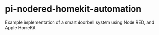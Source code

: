 # pi-nodered-homekit-automation
Example implementation of a smart doorbell system using Node RED, and Apple HomeKit
